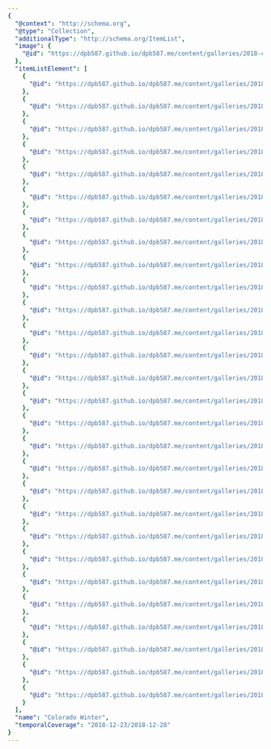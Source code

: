 ```yaml
---
{
  "@context": "http://schema.org",
  "@type": "Collection",
  "additionalType": "http://schema.org/ItemList",
  "image": {
    "@id": "https://dpb587.github.io/dpb587.me/content/galleries/2018-colorado-winter-trip/02710131-4a89-1c7d-09d4-4f02c7b167fd.md"
  },
  "itemListElement": [
    {
      "@id": "https://dpb587.github.io/dpb587.me/content/galleries/2018-colorado-winter-trip/3cebab96-9c82-c44c-0aeb-0a05ad52778e.md"
    },
    {
      "@id": "https://dpb587.github.io/dpb587.me/content/galleries/2018-colorado-winter-trip/17504e82-2e1e-6d9b-e741-d259e1378a14.md"
    },
    {
      "@id": "https://dpb587.github.io/dpb587.me/content/galleries/2018-colorado-winter-trip/9ec38d04-9511-9f51-b403-daa567c508e7.md"
    },
    {
      "@id": "https://dpb587.github.io/dpb587.me/content/galleries/2018-colorado-winter-trip/8194b4e8-09fd-bbb9-eb81-96604a30121a.md"
    },
    {
      "@id": "https://dpb587.github.io/dpb587.me/content/galleries/2018-colorado-winter-trip/d31e0d6d-f7d0-5458-2cac-566094aee9a9.md"
    },
    {
      "@id": "https://dpb587.github.io/dpb587.me/content/galleries/2018-colorado-winter-trip/02710131-4a89-1c7d-09d4-4f02c7b167fd.md"
    },
    {
      "@id": "https://dpb587.github.io/dpb587.me/content/galleries/2018-colorado-winter-trip/b8b176dd-e448-c217-25ed-6e198b05544b.md"
    },
    {
      "@id": "https://dpb587.github.io/dpb587.me/content/galleries/2018-colorado-winter-trip/d1165108-5b1b-f070-be5b-3dab4b038912.md"
    },
    {
      "@id": "https://dpb587.github.io/dpb587.me/content/galleries/2018-colorado-winter-trip/96dd8231-94f2-f865-06d7-440257a0dd14.md"
    },
    {
      "@id": "https://dpb587.github.io/dpb587.me/content/galleries/2018-colorado-winter-trip/521a5785-5a64-0684-629a-0c3bfe9e709c.md"
    },
    {
      "@id": "https://dpb587.github.io/dpb587.me/content/galleries/2018-colorado-winter-trip/8bf77d09-a3a1-5bcf-4286-6b802ab12fe2.md"
    },
    {
      "@id": "https://dpb587.github.io/dpb587.me/content/galleries/2018-colorado-winter-trip/2b7872b8-834b-31f2-5e1f-cd77d13d6b12.md"
    },
    {
      "@id": "https://dpb587.github.io/dpb587.me/content/galleries/2018-colorado-winter-trip/ebf4fb06-a488-8411-dfe8-2982e2999b04.md"
    },
    {
      "@id": "https://dpb587.github.io/dpb587.me/content/galleries/2018-colorado-winter-trip/047c98d5-0dda-123f-1614-bf2b4bf25dbf.md"
    },
    {
      "@id": "https://dpb587.github.io/dpb587.me/content/galleries/2018-colorado-winter-trip/5543d4ef-a546-eb29-bda9-a1a565d6e08a.md"
    },
    {
      "@id": "https://dpb587.github.io/dpb587.me/content/galleries/2018-colorado-winter-trip/584a5ff0-4f17-e7d7-ae77-b1646b60bb2c.md"
    },
    {
      "@id": "https://dpb587.github.io/dpb587.me/content/galleries/2018-colorado-winter-trip/7ada0e00-880a-53d5-8fbd-ddce6656f28e.md"
    },
    {
      "@id": "https://dpb587.github.io/dpb587.me/content/galleries/2018-colorado-winter-trip/c419f1bb-5fef-ea52-2ef0-64f6df492a99.md"
    },
    {
      "@id": "https://dpb587.github.io/dpb587.me/content/galleries/2018-colorado-winter-trip/75bce3dc-5ab3-2b67-19d2-0dfaf4fc30a5.md"
    },
    {
      "@id": "https://dpb587.github.io/dpb587.me/content/galleries/2018-colorado-winter-trip/189ad09e-654c-1a91-666c-ce260aa1fd4f.md"
    },
    {
      "@id": "https://dpb587.github.io/dpb587.me/content/galleries/2018-colorado-winter-trip/d0547676-fa01-b761-5e80-d92c2e46bfd9.md"
    },
    {
      "@id": "https://dpb587.github.io/dpb587.me/content/galleries/2018-colorado-winter-trip/6a70b3c9-61e8-95f1-04a2-c924bd50b7ae.md"
    },
    {
      "@id": "https://dpb587.github.io/dpb587.me/content/galleries/2018-colorado-winter-trip/91c6346e-2b9d-5cdf-94a8-258d36f513d9.md"
    },
    {
      "@id": "https://dpb587.github.io/dpb587.me/content/galleries/2018-colorado-winter-trip/dc487632-5822-08be-cb3a-f7b6a048fe6c.md"
    },
    {
      "@id": "https://dpb587.github.io/dpb587.me/content/galleries/2018-colorado-winter-trip/f7ad92a0-5b0b-cc21-7487-b6b3b3a1d605.md"
    },
    {
      "@id": "https://dpb587.github.io/dpb587.me/content/galleries/2018-colorado-winter-trip/906e6230-e286-3e3f-5ca6-b5c8f90f9aab.md"
    },
    {
      "@id": "https://dpb587.github.io/dpb587.me/content/galleries/2018-colorado-winter-trip/6c09dd95-b9ca-ba19-0b7f-cf877754578c.md"
    },
    {
      "@id": "https://dpb587.github.io/dpb587.me/content/galleries/2018-colorado-winter-trip/2c86d2a6-4e49-d2cb-8d56-20c4830fef4c.md"
    }
  ],
  "name": "Colorado Winter",
  "temporalCoverage": "2018-12-23/2018-12-28"
}
---
```

